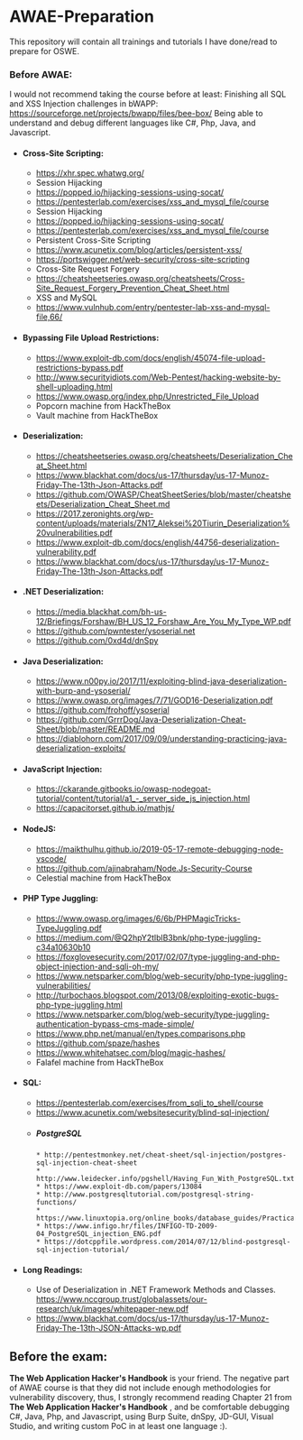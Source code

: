 # AWAE-Preparation
This repository will contain all trainings and tutorials I have done/read to prepare for OSWE.

### Before AWAE:
I would not recommend taking the course before at least:
Finishing all SQL and XSS Injection challenges in bWAPP:
https://sourceforge.net/projects/bwapp/files/bee-box/ 
Being able to understand and debug different languages like C#, Php, Java, and Javascript. 

* #### Cross-Site Scripting:
    * https://xhr.spec.whatwg.org/
    * Session Hijacking 
    * https://popped.io/hijacking-sessions-using-socat/
    * https://pentesterlab.com/exercises/xss_and_mysql_file/course
    * Session Hijacking 
    * https://popped.io/hijacking-sessions-using-socat/
    * https://pentesterlab.com/exercises/xss_and_mysql_file/course
    * Persistent Cross-Site Scripting
    * https://www.acunetix.com/blog/articles/persistent-xss/
    * https://portswigger.net/web-security/cross-site-scripting
    * Cross-Site Request Forgery
    * https://cheatsheetseries.owasp.org/cheatsheets/Cross-Site_Request_Forgery_Prevention_Cheat_Sheet.html 
    * XSS and MySQL
    * https://www.vulnhub.com/entry/pentester-lab-xss-and-mysql-file,66/

* #### Bypassing File Upload Restrictions:
    * https://www.exploit-db.com/docs/english/45074-file-upload-restrictions-bypass.pdf
    * http://www.securityidiots.com/Web-Pentest/hacking-website-by-shell-uploading.html
    * https://www.owasp.org/index.php/Unrestricted_File_Upload
    * Popcorn machine from HackTheBox
    * Vault machine from HackTheBox

* #### Deserialization:
    * https://cheatsheetseries.owasp.org/cheatsheets/Deserialization_Cheat_Sheet.html
    * https://www.blackhat.com/docs/us-17/thursday/us-17-Munoz-Friday-The-13th-Json-Attacks.pdf
    * https://github.com/OWASP/CheatSheetSeries/blob/master/cheatsheets/Deserialization_Cheat_Sheet.md
    * https://2017.zeronights.org/wp-content/uploads/materials/ZN17_Aleksei%20Tiurin_Deserialization%20vulnerabilities.pdf
    * https://www.exploit-db.com/docs/english/44756-deserialization-vulnerability.pdf
    * https://www.blackhat.com/docs/us-17/thursday/us-17-Munoz-Friday-The-13th-Json-Attacks.pdf

* #### .NET Deserialization:
    * https://media.blackhat.com/bh-us-12/Briefings/Forshaw/BH_US_12_Forshaw_Are_You_My_Type_WP.pdf
    * https://github.com/pwntester/ysoserial.net
    * https://github.com/0xd4d/dnSpy

* #### Java Deserialization:
    * https://www.n00py.io/2017/11/exploiting-blind-java-deserialization-with-burp-and-ysoserial/
    * https://www.owasp.org/images/7/71/GOD16-Deserialization.pdf
    * https://github.com/frohoff/ysoserial 
    * https://github.com/GrrrDog/Java-Deserialization-Cheat-Sheet/blob/master/README.md
    * https://diablohorn.com/2017/09/09/understanding-practicing-java-deserialization-exploits/

* #### JavaScript Injection:
    * https://ckarande.gitbooks.io/owasp-nodegoat-tutorial/content/tutorial/a1_-_server_side_js_injection.html
    * https://capacitorset.github.io/mathjs/

* #### NodeJS:
    * https://maikthulhu.github.io/2019-05-17-remote-debugging-node-vscode/
    * https://github.com/ajinabraham/Node.Js-Security-Course
    * Celestial machine from HackTheBox

* #### PHP Type Juggling:
    * https://www.owasp.org/images/6/6b/PHPMagicTricks-TypeJuggling.pdf 
    * https://medium.com/@Q2hpY2tlblB3bnk/php-type-juggling-c34a10630b10 
    * https://foxglovesecurity.com/2017/02/07/type-juggling-and-php-object-injection-and-sqli-oh-my/
    * https://www.netsparker.com/blog/web-security/php-type-juggling-vulnerabilities/
    * http://turbochaos.blogspot.com/2013/08/exploiting-exotic-bugs-php-type-juggling.html
    * https://www.netsparker.com/blog/web-security/type-juggling-authentication-bypass-cms-made-simple/
    * https://www.php.net/manual/en/types.comparisons.php
    * https://github.com/spaze/hashes
    * https://www.whitehatsec.com/blog/magic-hashes/
    * Falafel machine from HackTheBox

* #### SQL:
    * https://pentesterlab.com/exercises/from_sqli_to_shell/course
    * https://www.acunetix.com/websitesecurity/blind-sql-injection/
    * ##### PostgreSQL
          * http://pentestmonkey.net/cheat-sheet/sql-injection/postgres-sql-injection-cheat-sheet
          * http://www.leidecker.info/pgshell/Having_Fun_With_PostgreSQL.txt
          * https://www.exploit-db.com/papers/13084
          * http://www.postgresqltutorial.com/postgresql-string-functions/ 
          * https://www.linuxtopia.org/online_books/database_guides/Practical_PostgreSQL_database/c7547_002.htm
          * https://www.infigo.hr/files/INFIGO-TD-2009-04_PostgreSQL_injection_ENG.pdf
          * https://dotcppfile.wordpress.com/2014/07/12/blind-postgresql-sql-injection-tutorial/

* #### Long Readings:
    * Use of Deserialization in .NET Framework Methods and Classes.
https://www.nccgroup.trust/globalassets/our-research/uk/images/whitepaper-new.pdf
    * https://www.blackhat.com/docs/us-17/thursday/us-17-Munoz-Friday-The-13th-JSON-Attacks-wp.pdf

## Before the exam:
**The Web Application Hacker's Handbook** is your friend. The negative part of AWAE course is that they did not include enough methodologies for vulnerability discovery, thus, I strongly recommend reading Chapter 21 from **The Web Application Hacker's Handbook** , and be comfortable debugging C#, Java, Php, and Javascript, using Burp Suite, dnSpy, JD-GUI, Visual Studio, and writing custom PoC in at least one language :).

